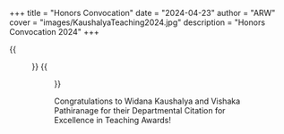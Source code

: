 +++
title = "Honors Convocation"
date = "2024-04-23"
author = "ARW"
cover = "images/KaushalyaTeaching2024.jpg"
description = "Honors Convocation 2024"
+++

{{<figure src="images/KaushalyaTeaching2024.jpg" position="center" style="border-radius: 6px;" >}}
{{<figure src="images/VishakaTeaching2024.jpg" position="center" style="border-radius: 6px;" >}}

Congratulations to Widana Kaushalya and Vishaka Pathiranage for their Departmental Citation for Excellence in Teaching Awards!
